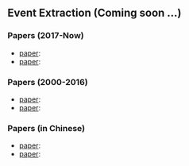 ## **Event Extraction (Coming soon ...)**


### Papers (2017-Now)
  * [paper](): 
  * [paper](): 

### Papers (2000-2016)
  * [paper](): 
  * [paper](): 
  
### Papers (in Chinese)
  * [paper](): 
  * [paper](): 

